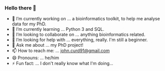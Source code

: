 ### Hello there 👋

- 🔭 I’m currently working on ... a bioinformatics toolkit, to help me analyse data for my PhD.
- 🌱 I’m currently learning ... Python 3 and SQL.
- 👯 I’m looking to collaborate on ... anything bioinformatics related.
- 🤔 I’m looking for help with ... everything, really. I'm still a beginner.
- 💬 Ask me about ... my PhD project!
- 📫 How to reach me: ... john.curd91@gmail.com
- 😄 Pronouns: ... he/him
- ⚡ Fun fact: ... I don't really know what I'm doing...
